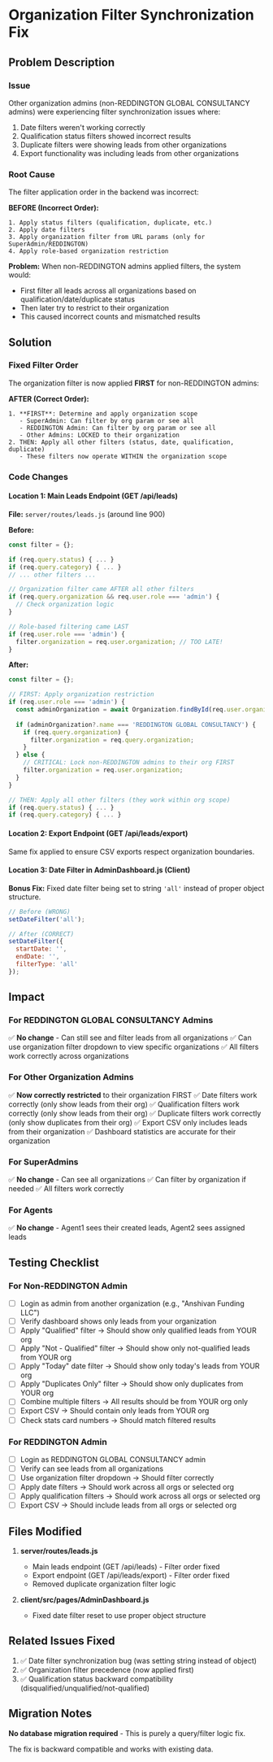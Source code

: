 # Organization Filter Synchronization Fix

## Problem Description

### Issue
Other organization admins (non-REDDINGTON GLOBAL CONSULTANCY admins) were experiencing filter synchronization issues where:
1. Date filters weren't working correctly
2. Qualification status filters showed incorrect results
3. Duplicate filters were showing leads from other organizations
4. Export functionality was including leads from other organizations

### Root Cause
The filter application order in the backend was incorrect:

**BEFORE (Incorrect Order):**
```
1. Apply status filters (qualification, duplicate, etc.)
2. Apply date filters
3. Apply organization filter from URL params (only for SuperAdmin/REDDINGTON)
4. Apply role-based organization restriction
```

**Problem:** When non-REDDINGTON admins applied filters, the system would:
- First filter all leads across all organizations based on qualification/date/duplicate status
- Then later try to restrict to their organization
- This caused incorrect counts and mismatched results

## Solution

### Fixed Filter Order
The organization filter is now applied **FIRST** for non-REDDINGTON admins:

**AFTER (Correct Order):**
```
1. **FIRST**: Determine and apply organization scope
   - SuperAdmin: Can filter by org param or see all
   - REDDINGTON Admin: Can filter by org param or see all
   - Other Admins: LOCKED to their organization
2. THEN: Apply all other filters (status, date, qualification, duplicate)
   - These filters now operate WITHIN the organization scope
```

### Code Changes

#### Location 1: Main Leads Endpoint (GET /api/leads)
**File:** `server/routes/leads.js` (around line 900)

**Before:**
```javascript
const filter = {};

if (req.query.status) { ... }
if (req.query.category) { ... }
// ... other filters ...

// Organization filter came AFTER all other filters
if (req.query.organization && req.user.role === 'admin') {
  // Check organization logic
}

// Role-based filtering came LAST
if (req.user.role === 'admin') {
  filter.organization = req.user.organization; // TOO LATE!
}
```

**After:**
```javascript
const filter = {};

// FIRST: Apply organization restriction
if (req.user.role === 'admin') {
  const adminOrganization = await Organization.findById(req.user.organization);
  
  if (adminOrganization?.name === 'REDDINGTON GLOBAL CONSULTANCY') {
    if (req.query.organization) {
      filter.organization = req.query.organization;
    }
  } else {
    // CRITICAL: Lock non-REDDINGTON admins to their org FIRST
    filter.organization = req.user.organization;
  }
}

// THEN: Apply all other filters (they work within org scope)
if (req.query.status) { ... }
if (req.query.category) { ... }
```

#### Location 2: Export Endpoint (GET /api/leads/export)
Same fix applied to ensure CSV exports respect organization boundaries.

#### Location 3: Date Filter in AdminDashboard.js (Client)
**Bonus Fix:** Fixed date filter being set to string `'all'` instead of proper object structure.

```javascript
// Before (WRONG)
setDateFilter('all');

// After (CORRECT)
setDateFilter({
  startDate: '',
  endDate: '',
  filterType: 'all'
});
```

## Impact

### For REDDINGTON GLOBAL CONSULTANCY Admins
✅ **No change** - Can still see and filter leads from all organizations
✅ Can use organization filter dropdown to view specific organizations
✅ All filters work correctly across organizations

### For Other Organization Admins
✅ **Now correctly restricted** to their organization FIRST
✅ Date filters work correctly (only show leads from their org)
✅ Qualification filters work correctly (only show leads from their org)
✅ Duplicate filters work correctly (only show duplicates from their org)
✅ Export CSV only includes leads from their organization
✅ Dashboard statistics are accurate for their organization

### For SuperAdmins
✅ **No change** - Can see all organizations
✅ Can filter by organization if needed
✅ All filters work correctly

### For Agents
✅ **No change** - Agent1 sees their created leads, Agent2 sees assigned leads

## Testing Checklist

### For Non-REDDINGTON Admin
- [ ] Login as admin from another organization (e.g., "Anshivan Funding LLC")
- [ ] Verify dashboard shows only leads from your organization
- [ ] Apply "Qualified" filter → Should show only qualified leads from YOUR org
- [ ] Apply "Not - Qualified" filter → Should show only not-qualified leads from YOUR org
- [ ] Apply "Today" date filter → Should show only today's leads from YOUR org
- [ ] Apply "Duplicates Only" filter → Should show only duplicates from YOUR org
- [ ] Combine multiple filters → All results should be from YOUR org only
- [ ] Export CSV → Should contain only leads from YOUR org
- [ ] Check stats card numbers → Should match filtered results

### For REDDINGTON Admin
- [ ] Login as REDDINGTON GLOBAL CONSULTANCY admin
- [ ] Verify can see leads from all organizations
- [ ] Use organization filter dropdown → Should filter correctly
- [ ] Apply date filters → Should work across all orgs or selected org
- [ ] Apply qualification filters → Should work across all orgs or selected org
- [ ] Export CSV → Should include leads from all orgs or selected org

## Files Modified

1. **server/routes/leads.js**
   - Main leads endpoint (GET /api/leads) - Filter order fixed
   - Export endpoint (GET /api/leads/export) - Filter order fixed
   - Removed duplicate organization filter logic

2. **client/src/pages/AdminDashboard.js**
   - Fixed date filter reset to use proper object structure

## Related Issues Fixed

1. ✅ Date filter synchronization bug (was setting string instead of object)
2. ✅ Organization filter precedence (now applied first)
3. ✅ Qualification status backward compatibility (disqualified/unqualified/not-qualified)

## Migration Notes

**No database migration required** - This is purely a query/filter logic fix.

The fix is backward compatible and works with existing data.
